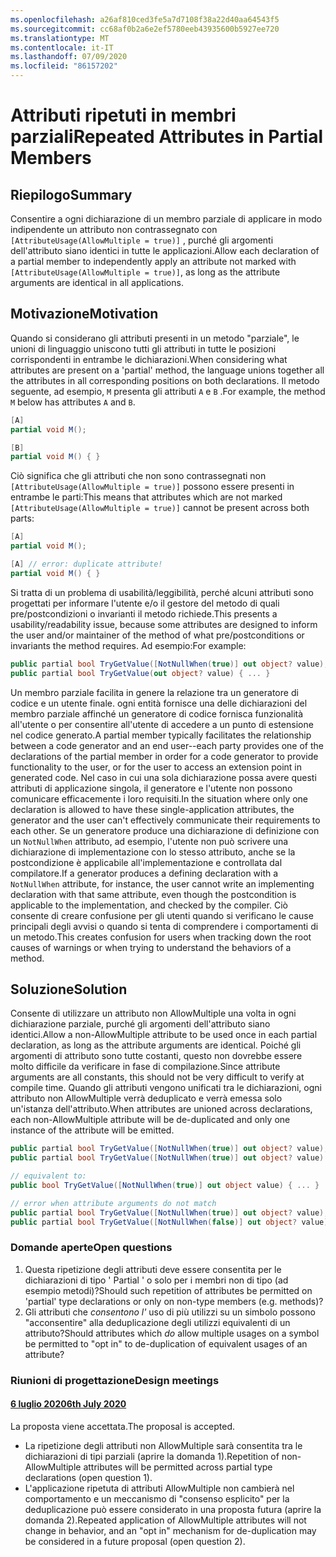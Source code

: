 ```yaml
---
ms.openlocfilehash: a26af810ced3fe5a7d7108f38a22d40aa64543f5
ms.sourcegitcommit: cc68af0b2a6e2ef5780eeb43935600b5927ee720
ms.translationtype: MT
ms.contentlocale: it-IT
ms.lasthandoff: 07/09/2020
ms.locfileid: "86157202"
---
```

# <a name="repeated-attributes-in-partial-members"></a><span data-ttu-id="f26bc-101">Attributi ripetuti in membri parziali</span><span class="sxs-lookup"><span data-stu-id="f26bc-101">Repeated Attributes in Partial Members</span></span>

## <a name="summary"></a><span data-ttu-id="f26bc-102">Riepilogo</span><span class="sxs-lookup"><span data-stu-id="f26bc-102">Summary</span></span>

<span data-ttu-id="f26bc-103">Consentire a ogni dichiarazione di un membro parziale di applicare in modo indipendente un attributo non contrassegnato con `[AttributeUsage(AllowMultiple = true)]` , purché gli argomenti dell'attributo siano identici in tutte le applicazioni.</span><span class="sxs-lookup"><span data-stu-id="f26bc-103">Allow each declaration of a partial member to independently apply an attribute not marked with `[AttributeUsage(AllowMultiple = true)]`, as long as the attribute arguments are identical in all applications.</span></span>

## <a name="motivation"></a><span data-ttu-id="f26bc-104">Motivazione</span><span class="sxs-lookup"><span data-stu-id="f26bc-104">Motivation</span></span>

<span data-ttu-id="f26bc-105">Quando si considerano gli attributi presenti in un metodo "parziale", le unioni di linguaggio uniscono tutti gli attributi in tutte le posizioni corrispondenti in entrambe le dichiarazioni.</span><span class="sxs-lookup"><span data-stu-id="f26bc-105">When considering what attributes are present on a 'partial' method, the language unions together all the attributes in all corresponding positions on both declarations.</span></span> <span data-ttu-id="f26bc-106">Il metodo seguente, ad esempio, `M` presenta gli attributi `A` e `B` .</span><span class="sxs-lookup"><span data-stu-id="f26bc-106">For example, the method `M` below has attributes `A` and `B`.</span></span>

```cs
[A]
partial void M();

[B]
partial void M() { }
```

<span data-ttu-id="f26bc-107">Ciò significa che gli attributi che non sono contrassegnati non `[AttributeUsage(AllowMultiple = true)]` possono essere presenti in entrambe le parti:</span><span class="sxs-lookup"><span data-stu-id="f26bc-107">This means that attributes which are not marked `[AttributeUsage(AllowMultiple = true)]` cannot be present across both parts:</span></span>

```cs
[A]
partial void M();

[A] // error: duplicate attribute!
partial void M() { }
```

<span data-ttu-id="f26bc-108">Si tratta di un problema di usabilità/leggibilità, perché alcuni attributi sono progettati per informare l'utente e/o il gestore del metodo di quali pre/postcondizioni o invarianti il metodo richiede.</span><span class="sxs-lookup"><span data-stu-id="f26bc-108">This presents a usability/readability issue, because some attributes are designed to inform the user and/or maintainer of the method of what pre/postconditions or invariants the method requires.</span></span> <span data-ttu-id="f26bc-109">Ad esempio:</span><span class="sxs-lookup"><span data-stu-id="f26bc-109">For example:</span></span>

```cs
public partial bool TryGetValue([NotNullWhen(true)] out object? value);
public partial bool TryGetValue(out object? value) { ... }
```

<span data-ttu-id="f26bc-110">Un membro parziale facilita in genere la relazione tra un generatore di codice e un utente finale. ogni entità fornisce una delle dichiarazioni del membro parziale affinché un generatore di codice fornisca funzionalità all'utente o per consentire all'utente di accedere a un punto di estensione nel codice generato.</span><span class="sxs-lookup"><span data-stu-id="f26bc-110">A partial member typically facilitates the relationship between a code generator and an end user--each party provides one of the declarations of the partial member in order for a code generator to provide functionality to the user, or for the user to access an extension point in generated code.</span></span> <span data-ttu-id="f26bc-111">Nel caso in cui una sola dichiarazione possa avere questi attributi di applicazione singola, il generatore e l'utente non possono comunicare efficacemente i loro requisiti.</span><span class="sxs-lookup"><span data-stu-id="f26bc-111">In the situation where only one declaration is allowed to have these single-application attributes, the generator and the user can't effectively communicate their requirements to each other.</span></span> <span data-ttu-id="f26bc-112">Se un generatore produce una dichiarazione di definizione con un `NotNullWhen` attributo, ad esempio, l'utente non può scrivere una dichiarazione di implementazione con lo stesso attributo, anche se la postcondizione è applicabile all'implementazione e controllata dal compilatore.</span><span class="sxs-lookup"><span data-stu-id="f26bc-112">If a generator produces a defining declaration with a `NotNullWhen` attribute, for instance, the user cannot write an implementing declaration with that same attribute, even though the postcondition is applicable to the implementation, and checked by the compiler.</span></span> <span data-ttu-id="f26bc-113">Ciò consente di creare confusione per gli utenti quando si verificano le cause principali degli avvisi o quando si tenta di comprendere i comportamenti di un metodo.</span><span class="sxs-lookup"><span data-stu-id="f26bc-113">This creates confusion for users when tracking down the root causes of warnings or when trying to understand the behaviors of a method.</span></span>

## <a name="solution"></a><span data-ttu-id="f26bc-114">Soluzione</span><span class="sxs-lookup"><span data-stu-id="f26bc-114">Solution</span></span>

<span data-ttu-id="f26bc-115">Consente di utilizzare un attributo non AllowMultiple una volta in ogni dichiarazione parziale, purché gli argomenti dell'attributo siano identici.</span><span class="sxs-lookup"><span data-stu-id="f26bc-115">Allow a non-AllowMultiple attribute to be used once in each partial declaration, as long as the attribute arguments are identical.</span></span> <span data-ttu-id="f26bc-116">Poiché gli argomenti di attributo sono tutte costanti, questo non dovrebbe essere molto difficile da verificare in fase di compilazione.</span><span class="sxs-lookup"><span data-stu-id="f26bc-116">Since attribute arguments are all constants, this should not be very difficult to verify at compile time.</span></span> <span data-ttu-id="f26bc-117">Quando gli attributi vengono unificati tra le dichiarazioni, ogni attributo non AllowMultiple verrà deduplicato e verrà emessa solo un'istanza dell'attributo.</span><span class="sxs-lookup"><span data-stu-id="f26bc-117">When attributes are unioned across declarations, each non-AllowMultiple attribute will be de-duplicated and only one instance of the attribute will be emitted.</span></span>

```cs
public partial bool TryGetValue([NotNullWhen(true)] out object? value);
public partial bool TryGetValue([NotNullWhen(true)] out object? value) { ... } // ok

// equivalent to:
public bool TryGetValue([NotNullWhen(true)] out object value) { ... }

// error when attribute arguments do not match
public partial bool TryGetValue([NotNullWhen(true)] out object? value);
public partial bool TryGetValue([NotNullWhen(false)] out object? value) { ... } // error
```

### <a name="open-questions"></a><span data-ttu-id="f26bc-118">Domande aperte</span><span class="sxs-lookup"><span data-stu-id="f26bc-118">Open questions</span></span>

1. <span data-ttu-id="f26bc-119">Questa ripetizione degli attributi deve essere consentita per le dichiarazioni di tipo ' Partial ' o solo per i membri non di tipo (ad esempio metodi)?</span><span class="sxs-lookup"><span data-stu-id="f26bc-119">Should such repetition of attributes be permitted on 'partial' type declarations or only on non-type members (e.g. methods)?</span></span>
2. <span data-ttu-id="f26bc-120">Gli attributi che *consentono l'* uso di più utilizzi su un simbolo possono "acconsentire" alla deduplicazione degli utilizzi equivalenti di un attributo?</span><span class="sxs-lookup"><span data-stu-id="f26bc-120">Should attributes which *do* allow multiple usages on a symbol be permitted to "opt in" to de-duplication of equivalent usages of an attribute?</span></span>

### <a name="design-meetings"></a><span data-ttu-id="f26bc-121">Riunioni di progettazione</span><span class="sxs-lookup"><span data-stu-id="f26bc-121">Design meetings</span></span>
#### <a name="6th-july-2020"></a>[<span data-ttu-id="f26bc-122">6 luglio 2020</span><span class="sxs-lookup"><span data-stu-id="f26bc-122">6th July 2020</span></span>](/meetings/2020/LDM-2020-07-06.md#repeated-attributes-on-partial-members)
<span data-ttu-id="f26bc-123">La proposta viene accettata.</span><span class="sxs-lookup"><span data-stu-id="f26bc-123">The proposal is accepted.</span></span>
  - <span data-ttu-id="f26bc-124">La ripetizione degli attributi non AllowMultiple sarà consentita tra le dichiarazioni di tipi parziali (aprire la domanda 1).</span><span class="sxs-lookup"><span data-stu-id="f26bc-124">Repetition of non-AllowMultiple attributes will be permitted across partial type declarations (open question 1).</span></span>
  - <span data-ttu-id="f26bc-125">L'applicazione ripetuta di attributi AllowMultiple non cambierà nel comportamento e un meccanismo di "consenso esplicito" per la deduplicazione può essere considerato in una proposta futura (aprire la domanda 2).</span><span class="sxs-lookup"><span data-stu-id="f26bc-125">Repeated application of AllowMultiple attributes will not change in behavior, and an "opt in" mechanism for de-duplication may be considered in a future proposal (open question 2).</span></span>
